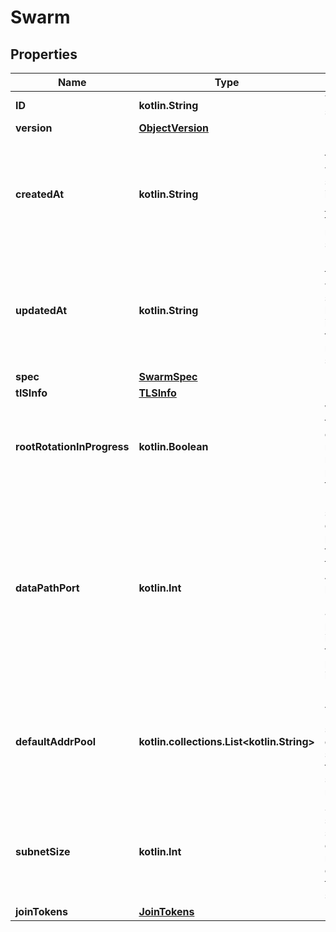# Swarm

## Properties

| Name                       | Type                                             | Description                                                                                                                                                                   | Notes      |
|----------------------------|--------------------------------------------------|-------------------------------------------------------------------------------------------------------------------------------------------------------------------------------|------------|
| **ID**                     | **kotlin.String**                                | The ID of the swarm.                                                                                                                                                          | [optional] |
| **version**                | [**ObjectVersion**](ObjectVersion.md)            |                                                                                                                                                                               | [optional] |
| **createdAt**              | **kotlin.String**                                | Date and time at which the swarm was initialised in [RFC 3339](https://www.ietf.org/rfc/rfc3339.txt) format with nano-seconds.                                                | [optional] |
| **updatedAt**              | **kotlin.String**                                | Date and time at which the swarm was last updated in [RFC 3339](https://www.ietf.org/rfc/rfc3339.txt) format with nano-seconds.                                               | [optional] |
| **spec**                   | [**SwarmSpec**](SwarmSpec.md)                    |                                                                                                                                                                               | [optional] |
| **tlSInfo**                | [**TLSInfo**](TLSInfo.md)                        |                                                                                                                                                                               | [optional] |
| **rootRotationInProgress** | **kotlin.Boolean**                               | Whether there is currently a root CA rotation in progress for the swarm                                                                                                       | [optional] |
| **dataPathPort**           | **kotlin.Int**                                   | DataPathPort specifies the data path port number for data traffic. Acceptable port range is 1024 to 49151. If no port is set or is set to 0, the default port (4789) is used. | [optional] |
| **defaultAddrPool**        | **kotlin.collections.List&lt;kotlin.String&gt;** | Default Address Pool specifies default subnet pools for global scope networks.                                                                                                | [optional] |
| **subnetSize**             | **kotlin.Int**                                   | SubnetSize specifies the subnet size of the networks created from the default subnet pool.                                                                                    | [optional] |
| **joinTokens**             | [**JoinTokens**](JoinTokens.md)                  |                                                                                                                                                                               | [optional] |



